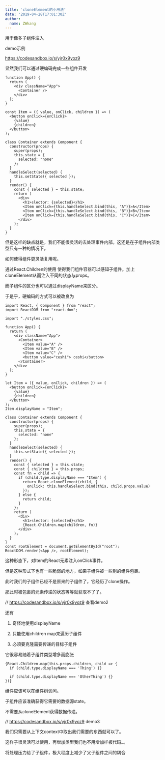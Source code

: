 ```yaml
---
title: 'cloneElement的小用法'
date: '2019-04-28T17:01:30Z'
author:
  name: ZWkang
---
```

用于像多子组件注入

demo示例

https://codesandbox.io/s/yjr0x9yoz9


显然我们可以通过硬编码完成一些组件开发
```
function App() {
  return (
    <div className="App">
      <Container />
    </div>
  );
}

const Item = ({ value, onClick, children }) => (
  <button onClick={onClick}>
    {value}
    {children}
  </button>
);

class Container extends Component {
  constructor(props) {
    super(props);
    this.state = {
      selected: "none"
    };
  }
  handleSelect(selected) {
    this.setState({ selected });
  }
  render() {
    const { selected } = this.state;
    return (
      <div>
        <h1>slector: {selected}</h1>
        <Item onClick={this.handleSelect.bind(this, "A")}>A</Item>
        <Item onClick={this.handleSelect.bind(this, "B")}>B</Item>
        <Item onClick={this.handleSelect.bind(this, "C")}>C</Item>
      </div>
    );
  }
}
```

但是这样的缺点就是，我们不能很灵活的去处理事件内部。这还是在子组件内部类型只有一种的情况下。

如何使得组件更灵活复用呢。

通过React.Children的使用 使得我们组件容器可以感知子组件。加上cloneElement从而注入不同的状态与props。

而子组件的区分也可以通过displayName来区分。

于是乎，硬编码的方式可以被改良为
```
import React, { Component } from "react";
import ReactDOM from "react-dom";

import "./styles.css";

function App() {
  return (
    <div className="App">
      <Container>
        <Item value="A" />
        <Item value="B" />
        <Item value="C" />
        <button value="ceshi"> ceshi</button>
      </Container>
    </div>
  );
}

let Item = ({ value, onClick, children }) => (
  <button onClick={onClick}>
    {value}
    {children}
  </button>
);
Item.displayName = "Item";

class Container extends Component {
  constructor(props) {
    super(props);
    this.state = {
      selected: "none"
    };
  }
  handleSelect(selected) {
    this.setState({ selected });
  }
  render() {
    const { selected } = this.state;
    const { children } = this.props;
    const fn = child => {
      if (child.type.displayName === "Item") {
        return React.cloneElement(child, {
          onClick: this.handleSelect.bind(this, child.props.value)
        });
      } else {
        return child;
      }
    };
    return (
      <div>
        <h1>slector: {selected}</h1>
        {React.Children.map(children, fn)}
      </div>
    );
  }
}
const rootElement = document.getElementById("root");
ReactDOM.render(<App />, rootElement);
```

这种形态下，对Item的React元素注入onClick事件。

但是这种形式下也有一些脆弱的地方，如果子组件被一些别的组件包裹。

此时我们的子组件已经不是原来的子组件了，它经历了clone操作。

那此时被包裹的元素传递的状态等等就获取不了了。

// https://codesandbox.io/s/yjr0x9yoz9 查看demo2

还有

1. 奇怪地使用displayName

2. 只能使用children map来遍历子组件

3. 必须要克隆需要传递的目标子组件

它很容易随着子组件类型增多而膨胀

```
{React.Children.map(this.props.children, child => {
  if (child.type.displayName === 'Thing') {}

  if (child.type.displayName === 'OtherThing') {}
})}
```

组件应该可以在组件树访问。

子组件应该准确获得它需要的数据源state。

不需要从cloneElement获得数据传递。

// https://codesandbox.io/s/yjr0x9yoz9 demo3

我们只需要从上下文context中取出我们需要的东西就可以了。

这样子很灵活可以使用，再增加类型我们也不用增加样板代码。。

将处理压力给了子组件，极大程度上减少了父子组件之间的耦合
